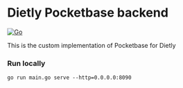 # Dietly Pocketbase backend
[![Go](https://github.com/TheRedSpy15/dietly-pb/actions/workflows/go.yml/badge.svg)](https://github.com/TheRedSpy15/dietly-pb/actions/workflows/go.yml)

This is the custom implementation of Pocketbase for Dietly

### Run locally
`go run main.go serve --http=0.0.0.0:8090`

